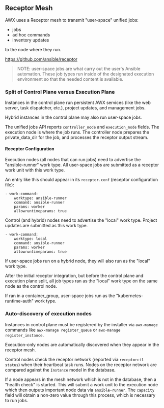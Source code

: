 ## Receptor Mesh

AWX uses a Receptor mesh to transmit "user-space" unified jobs:
 - jobs
 - ad hoc commands
 - inventory updates

to the node where they run.

https://github.com/ansible/receptor

> NOTE: user-space jobs are what carry out the user's Ansible automation. These job types run inside of the designated execution environment so that the needed content is available.

### Split of Control Plane versus Execution Plane

Instances in the control plane run persistent AWX services (like the web server, task dispatcher, etc.), project updates, and management jobs.

Hybrid instances in the control plane may also run user-space jobs.

The unified jobs API reports `controller_node` and `execution_node` fields.
The execution node is where the job runs. The controller node prepares the private_data_dir for the job, and processes the receptor output stream.

#### Receptor Configuration

Execution nodes (all nodes that can run jobs) need to advertise the "ansible-runner" work type.
All user-space jobs are submitted as a receptor work unit with this work type.

An entry like this should appear in its `receptor.conf` (receptor configuration file):

```
- work-command:
    worktype: ansible-runner
    command: ansible-runner
    params: worker
    allowruntimeparams: true
```

Control (and hybrid) nodes need to advertise the "local" work type.
Project updates are submitted as this work type.

```
- work-command:
    worktype: local
    command: ansible-runner
    params: worker
    allowruntimeparams: true
```

If user-space jobs run on a hybrid node, they will also run as the "local" work type.

After the initial receptor integration, but before the control plane and execution plane split, all job types ran as the "local" work type on the same node as the control node.

If ran in a container_group, user-space jobs run as the "kubernetes-runtime-auth" work type.

### Auto-discovery of execution nodes

Instances in control plane must be registered by the installer via `awx-manage`
commands like `awx-manage register_queue` or `awx-manage register_instance`.

Execution-only nodes are automatically discovered when they appear in the receptor mesh.

Control nodes check the receptor network (reported via `receptorctl status`) when their heartbeat task runs.
Nodes on the receptor network are compared against the `Instance` model in the database.

If a node appears in the mesh network which is not in the database, then a "health check" is started.
This will submit a work unit to the execution node which then outputs important node data via `ansible-runner`.
The `capacity` field will obtain a non-zero value through this process, which is necessary to run jobs.
